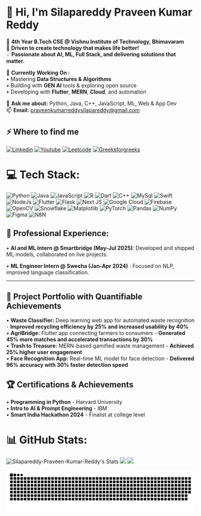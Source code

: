 # <h1 align="left">👋 Hi, I'm Silapareddy Praveen Kumar Reddy</h1>

🏫 **4th Year B.Tech CSE @ Vishnu Institute of Technology, Bhimavaram**  
🎯 **Driven to create technology that makes life better!**  
💡 **Passionate about AI, ML, Full Stack, and delivering solutions that matter.**  

🚀 **Currently Working On :**  
• Mastering **Data Structures & Algorithms**  
• Building with **GEN AI** tools & exploring open source  
• Developing with **Flutter**, **MERN**, **Cloud**, and automation  


💬 **Ask me about:** Python, Java, C++, JavaScript, ML, Web & App Dev  
📫 **Email:** praveenkumarreddysilapareddy@gmail.com 

## ⚡️ Where to find me

<p>
<a target="_blank" href="https://www.linkedin.com/in/silapareddy-praveen/" style="display: inline-block;"><img src="https://img.shields.io/badge/linkedin-logo?style=for-the-badge&logo=linkedin&logoColor=white&color=%230a77b6" alt="Linkedin" /></a> 
<a target="_blank" href="https://www.youtube.com/@praveenpraveen8014" style="display: inline-block;"><img src="https://img.shields.io/badge/youtube-logo?style=for-the-badge&logo=youtube&logoColor=white&color=%23cc0000" alt="Youtube" /></a>
<a target="_blank" href="[https://twitter.com/Praveen_silaprd](https://leetcode.com/u/SqePPgOvxd/)" style="display: inline-block;"><img src="https://img.shields.io/badge/leetcode-logo?style=for-the-badge&logo=leetcode&logoColor=white&color=%230f1419" alt="Leetcode" /></a>
<a target="_blank" href="https://www.geeksforgeeks.org/user/22pa1aq04z/" style="display: inline-block;"><img src="https://img.shields.io/badge/geeksforgeeks-%2300C853.svg?&style=for-the-badge&logo=geeksforgeeks&logoColor=white"alt="Greeksforgreeks" /></a>
</p>

# 💻 Tech Stack:
![Python](https://img.shields.io/badge/python-3670A0?style=for-the-badge&logo=python&logoColor=ffdd54) ![Java](https://img.shields.io/badge/java-%23ED8B00.svg?style=for-the-badge&logo=openjdk&logoColor=white) ![JavaScript](https://img.shields.io/badge/javascript-%23323330.svg?style=for-the-badge&logo=javascript&logoColor=%23F7DF1E) ![R](https://img.shields.io/badge/r-%23276DC3.svg?style=for-the-badge&logo=r&logoColor=white) ![Dart](https://img.shields.io/badge/dart-%23F24E1E.svg?style=for-the-badge&logo=dart&logoColor=white) ![C++](https://img.shields.io/badge/c-%23F24E1E.svg?style=for-the-badge&logo=c&logoColor=white) ![MySql](https://img.shields.io/badge/mysql-3670A0?style=for-the-badge&logo=mysql&logoColor=ffdd54) ![Swift](https://img.shields.io/badge/swift-F54A2A?style=for-the-badge&logo=swift&logoColor=white) ![NodeJs](https://img.shields.io/badge/node.js-%2301323.svg?style=for-the-badge&logo=node.js&logoColor=white) ![Flutter](https://img.shields.io/badge/Flutter-%2302569B.svg?style=for-the-badge&logo=Flutter&logoColor=white) ![Flask](https://img.shields.io/badge/flask-%23000.svg?style=for-the-badge&logo=flask&logoColor=white) ![Next JS](https://img.shields.io/badge/Next-black?style=for-the-badge&logo=next.js&logoColor=white) ![Google Cloud](https://img.shields.io/badge/GoogleCloud-%234285F4.svg?style=for-the-badge&logo=google-cloud&logoColor=white) ![Firebase](https://img.shields.io/badge/firebase-%23039BE5.svg?style=for-the-badge&logo=firebase) ![OpenCV](https://img.shields.io/badge/opencv-%23white.svg?style=for-the-badge&logo=opencv&logoColor=white) ![Snowflake](https://img.shields.io/badge/snowflake-%2329B5E8.svg?style=for-the-badge&logo=snowflake&logoColor=white) ![Matplotlib](https://img.shields.io/badge/Matplotlib-%23ffff0f.svg?style=for-the-badge&logo=Matplotlib&logoColor=black) ![PyTorch](https://img.shields.io/badge/PyTorch-%23EE4C2C.svg?style=for-the-badge&logo=PyTorch&logoColor=white) ![Pandas](https://img.shields.io/badge/pandas-%23150458.svg?style=for-the-badge&logo=pandas&logoColor=white) ![NumPy](https://img.shields.io/badge/numpy-%23013243.svg?style=for-the-badge&logo=numpy&logoColor=white) ![Figma](https://img.shields.io/badge/figma-%23F241E.svg?style=for-the-badge&logo=figma&logoColor=white) ![N8N](https://img.shields.io/badge/n8n-%23F24E1E.svg?style=for-the-badge&logo=n8n&logoColor=white)

 ## 💼 **Professional Experience:**  
• **AI and ML Intern @ Smartbridge (May-Jul 2025)**: Developed and shipped ML models, collaborated on live projects.

• **ML Engineer Intern @ Swecha (Jan-Apr 2024)** : Focused on NLP, improved language classification. 

---
 ## 🚀 **Project Portfolio with Quantifiable Achievements**
• **Waste Classifier:** Deep learning web app for automated waste recognition - **Improved recycling efficiency by 25% and increased usability by 40%**  
• **AgriBridge:** Flutter app connecting farmers to consumers - **Generated 45% more matches and accelerated transactions by 30%**  
• **Trash to Treasure:** MERN-based gamified waste management - **Achieved 25% higher user engagement**  
• **Face Recognition App:** Real-time ML model for face detection - **Delivered 96% accuracy with 30% faster detection speed**  

## 🏆 **Certifications & Achievements**
• **Programming in Python** - Harvard University  
• **Intro to AI & Prompt Engineering** - IBM  
• **Smart India Hackathon 2024** - Finalist at college level  


# 📊 GitHub Stats:
![Silapareddy-Praveen-Kumar-Reddy's Stats](https://github-readme-stats.vercel.app/api?username=Silapareddy-Praveen-Kumar-Reddy&theme=dark&show_icons=true&hide_border=true&count_private=true) 
![](https://nirzak-streak-stats.vercel.app/?user=Silapareddy-Praveen-Kumar-Reddy&theme=dark&hide_border=true)
 ![](https://github-readme-stats.vercel.app/api/top-langs/?username=Silapareddy-Praveen-Kumar-Reddy&theme=dark&hide_border=true&include_all_commits=true&count_private=true&layout=compact)

<picture>
  <source media="(prefers-color-scheme: dark)" srcset="https://raw.githubusercontent.com/Silapareddy-Praveen-Kumar-Reddy/Silapareddy-Praveen-Kumar-Reddy/output/github-snake-dark.svg" />
  <source media="(prefers-color-scheme: light)" srcset="https://raw.githubusercontent.com/Silapareddy-Praveen-Kumar-Reddy/Silapareddy-Praveen-Kumar-Reddy/output/github-snake.svg" />
  <img alt="github-snake" src="https://raw.githubusercontent.com/Silapareddy-Praveen-Kumar-Reddy/Silapareddy-Praveen-Kumar-Reddy/output/github-snake.svg" />
</picture>
